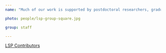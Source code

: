 ```yaml
---
name: "Much of our work is supported by postdoctoral researchers, graduate students, and staff at the Laboratory of Systems Pharmacology. Visit the LSP website to learn more."

photo: people/lsp-group-square.jpg

group: staff

---
```


<a href="https://labsyspharm.org/people/fellows-students/" class="arrow-button" target="_blank">LSP Contributors</a>
